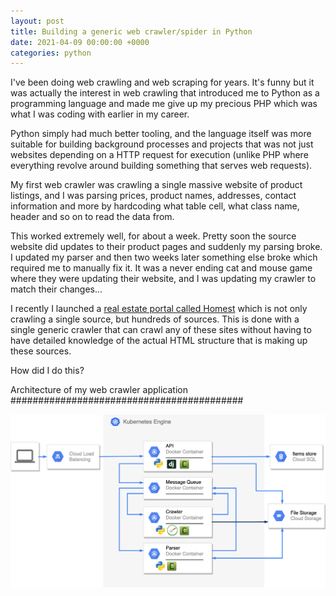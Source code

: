 ```yaml
---
layout: post
title: Building a generic web crawler/spider in Python
date: 2021-04-09 00:00:00 +0000
categories: python
---
```


I've been doing web crawling and web scraping for years. It's funny but it was actually the interest in web crawling that introduced me to Python as a programming language and made me give up my precious PHP which was what I was coding with earlier in my career.

Python simply had much better tooling, and the language itself was more suitable for building background processes and projects that was not just websites depending on a HTTP request for execution (unlike PHP where everything revolve around building something that serves web requests).

My first web crawler was crawling a single massive website of product listings, and I was parsing
prices, product names, addresses, contact information and more by hardcoding what table cell, what class name, header and so on to read the data from.

This worked extremely well, for about a week. Pretty soon the source website did updates to their product pages and suddenly my parsing broke. I updated my parser and then two weeks later something else broke which required me to manually fix it. It was a never ending cat and mouse game where they were updating their website, and I was updating my crawler to match their changes...

I recently I launched a [real estate portal called Homest](https://homest.co.uk/) which is not only crawling a single source, but hundreds of sources. This is done with a single generic crawler that can crawl any of these sites without having to have detailed knowledge of the actual HTML structure that is making up these sources.

How did I do this?


Architecture of my web crawler application
##########################################

![Web crawler architecture diagram](/assets/crawler-architecture.png "Web crawler architecture")
